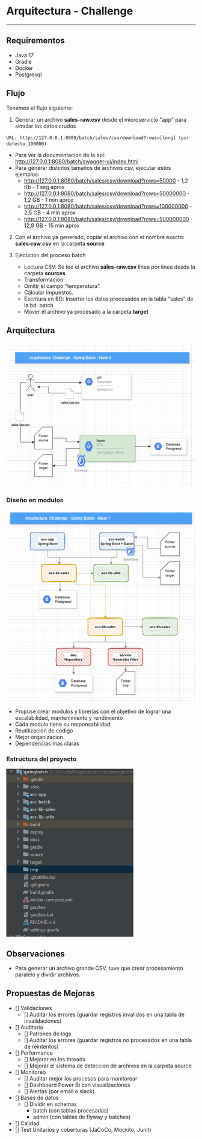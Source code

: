 # Arquitectura - Challenge

---
## Requirementos
- Java 17
- Gradle
- Docker
- Postgresql

## Flujo
Tenemos el flujo siguiente:
1. Generar un archivo **sales-raw.csv** desde el microservicio "app" para simular los datos crudos 
```
URL: http://127.0.0.1:8080/batch/sales/csv/download?rows=[long] (por defecto 100000)
```
- Para ver la documentacion de la api: http://127.0.0.1:8080/batch/swagger-ui/index.html
- Para generar distintos tamaños de archivos csv, ejecutar estos ejemplos:
  - http://127.0.0.1:8080/batch/sales/csv/download?rows=50000 - 1,2 Kb - 1 seg aprox
  - http://127.0.0.1:8080/batch/sales/csv/download?rows=50000000 - 1,2 GB - 1 min aprox
  - http://127.0.0.1:8080/batch/sales/csv/download?rows=100000000 - 2,5 GB - 4 min aprox
  - http://127.0.0.1:8080/batch/sales/csv/download?rows=500000000 - 12,8 GB - 15 min aprox

2. Con el archivo ya generado, copiar el archivo con el nombre exacto: **sales-raw.csv** en la carpeta **source**

3. Ejecucion del proceso batch
   - Lectura CSV: Se lee el archivo **sales-raw.csv** línea por línea desde la carpeta **sources**
   - Transformación:
    - Omitir el campo “temperatura”.
    - Calcular impuestos.
   - Escritura en BD: Insertar los datos procesados en la tabla "sales" de la bd: batch
   - Mover el archivo ya procesado a la carpeta **target**

## Arquitectura

### 
![img.png](images/nivel_0.png)

### Diseño en modulos

![img_1.png](images/nivel_1.png)

- Propuse crear modulos y librerias con el objetivo de lograr una escalabilidad, mantenimiento y rendimiento
- Cada modulo tiene su responsabilidad
- Reutilizacion de codigo
- Mejor organizacion
- Dependencias mas claras

### Estructura del proyecto

![img.png](images/estructura_proyecto.png)
## Observaciones
- Para generar un archivo grande CSV, tuve que crear procesamiento paralelo y dividir archivos.

## Propuestas de Mejoras
- [] Validaciones
  - [] Auditar los errores (guardar registros invalidos en una tabla de invalidaciones)
- [] Auditoria
  - [] Patrones de logs
  - [] Auditar los errores (guardar registros no procesados en una tabla de reintentos)  
- [] Performance
  - [] Mejorar en los threads
  - [] Mejorar el sistema de deteccion de archivos en la carpeta source
- [] Monitoreo
  - [] Auditar mejor los procesos para monitorear
  - [] Dashboard Power Bi con visualizaciones
  - [] Alertas (por email o slack)
- [] Bases de datos
  - [] Dividir en schemas 
    - batch (con tablas procesadas)
    - admin (con tablas de flyway y batches)
- [] Calidad
 - [] Test Unitarios y coberturas (JaCoCo, Mockito, Junit)

